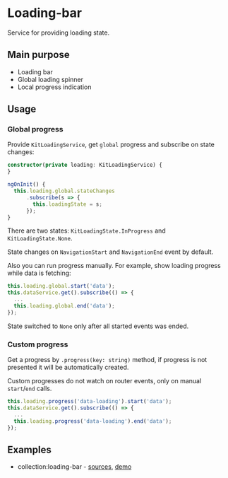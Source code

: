# Loading-bar

Service for providing loading state.


## Main purpose

* Loading bar
* Global loading spinner
* Local progress indication


## Usage

### Global progress

Provide `KitLoadingService`, get `global` progress and subscribe on state changes:

```typescript
constructor(private loading: KitLoadingService) {
}

ngOnInit() {
  this.loading.global.stateChanges
      .subscribe(s => {
        this.loadingState = s;
      });
}
```

There are two states: `KitLoadingState.InProgress` and `KitLoadingState.None`.

State changes on `NavigationStart` and `NavigationEnd` event by default.

Also you can run progress manually. For example, show loading progress while data is fetching:

```typescript
this.loading.global.start('data');
this.dataService.get().subscribe(() => {
  ...
  this.loading.global.end('data');
});
```

State switched to `None` only after all started events was ended.

### Custom progress

Get a progress by `.progress(key: string)` method, if progress is not presented it will be automatically created.

Custom progresses do not watch on router events, only on manual `start`/`end` calls.

```typescript
this.loading.progress('data-loading').start('data');
this.dataService.get().subscribe(() => {
  ...
  this.loading.progress('data-loading').end('data');
});
```


## Examples

* collection:loading-bar - [sources](https://github.com/ngx-kit/ngx-kit/tree/master/packages/collection/lib/ui-loading-bar), [demo](https://ngx-kit.com/collection/module/ui-loading-bar)
